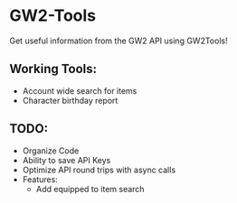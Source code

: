 # GW2-Tools
Get useful information from the GW2 API using GW2Tools!

## Working Tools:
- Account wide search for items
- Character birthday report

## TODO:
 * Organize Code
 * Ability to save API Keys
 * Optimize API round trips with async calls
 * Features:
	* Add equipped to item search
